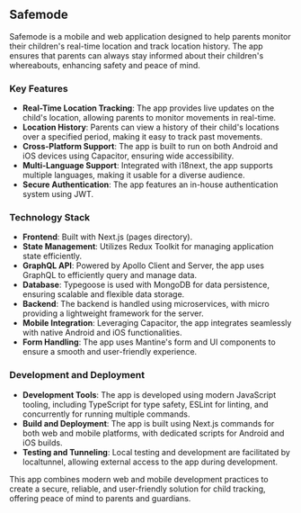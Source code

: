 ## Safemode

Safemode is a mobile and web application designed to help parents monitor their children's real-time location and track location history. The app ensures that parents can always stay informed about their children's whereabouts, enhancing safety and peace of mind.

### Key Features

- **Real-Time Location Tracking**: The app provides live updates on the child's location, allowing parents to monitor movements in real-time.
- **Location History**: Parents can view a history of their child's locations over a specified period, making it easy to track past movements.
- **Cross-Platform Support**: The app is built to run on both Android and iOS devices using Capacitor, ensuring wide accessibility.
- **Multi-Language Support**: Integrated with i18next, the app supports multiple languages, making it usable for a diverse audience.
- **Secure Authentication**: The app features an in-house authentication system using JWT.

### Technology Stack

- **Frontend**: Built with Next.js (pages directory).
- **State Management**: Utilizes Redux Toolkit for managing application state efficiently.
- **GraphQL API**: Powered by Apollo Client and Server, the app uses GraphQL to efficiently query and manage data.
- **Database**: Typegoose is used with MongoDB for data persistence, ensuring scalable and flexible data storage.
- **Backend**: The backend is handled using microservices, with micro providing a lightweight framework for the server.
- **Mobile Integration**: Leveraging Capacitor, the app integrates seamlessly with native Android and iOS functionalities.
- **Form Handling**: The app uses Mantine's form and UI components to ensure a smooth and user-friendly experience.

### Development and Deployment

- **Development Tools**: The app is developed using modern JavaScript tooling, including TypeScript for type safety, ESLint for linting, and concurrently for running multiple commands.
- **Build and Deployment**: The app is built using Next.js commands for both web and mobile platforms, with dedicated scripts for Android and iOS builds.
- **Testing and Tunneling**: Local testing and development are facilitated by localtunnel, allowing external access to the app during development.

This app combines modern web and mobile development practices to create a secure, reliable, and user-friendly solution for child tracking, offering peace of mind to parents and guardians.
